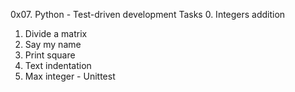 0x07. Python - Test-driven development
Tasks
0. Integers addition
1. Divide a matrix
2. Say my name
3. Print square
4. Text indentation
5. Max integer - Unittest 

